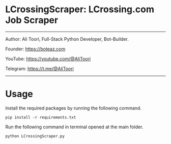 # LCrossingScraper: LCrossing.com Job Scraper

*******************************************************************************************

Author: Ali Toori, Full-Stack Python Developer, Bot-Builder.

Founder: https://boteaz.com

YouTube: https://youtube.com/@AliToori

Telegram: https://t.me/@AliToori
*******************************************************************************************

# Usage
Install the required packages by running the following command.
    
    pip install -r requirements.txt

Run the following command in terminal opened at the main folder.
    
    python LCrossingScraper.py